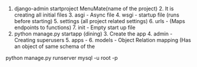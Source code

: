 1. django-admin startproject MenuMate(name of the project)
   2. It is creating all initial files
      3. asgi - Async file
      4. wsgi - startup file (runs before starting)
      5. settings (all project related settings)
      6. urls - (Maps endpoints to functions)
      7. init - Empty start up file
2. python manage.py startapp (dining)
   3. Create the app
      4. admin - Creating superusers
      5. apps - 
      6. models - Object Relation mapping (Has an object of same schema of the


python manage.py runserver
mysql -u root -p